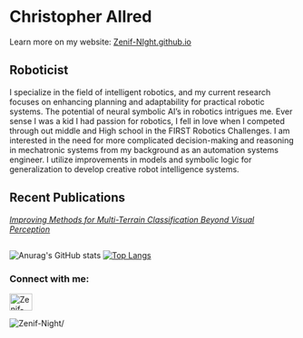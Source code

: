 
# Christopher Allred
Learn more on my website: [Zenif-NIght.github.io](http://Zenif-NIght.github.io)
## Roboticist 
I specialize in the field of intelligent robotics, and my current research focuses on enhancing planning and adaptability for practical robotic systems. The potential of neural symbolic AI’s in robotics intrigues me.  Ever sense I was a kid I had passion for robotics,  I fell in love when I competed through out middle and High school in the FIRST Robotics Challenges. I am interested in the need for more complicated decision-making and reasoning in mechatronic systems from my background as an automation systems engineer. I utilize improvements in models and symbolic logic for generalization to develop creative robot intelligence systems.
 


## Recent Publications
[_Improving Methods for Multi-Terrain Classification Beyond Visual Perception_](https://ieeexplore.ieee.org/abstract/document/9699886)

## 
<!--Credit: https://github.com/anuraghazra/github-readme-stats#github-stats-card -->
![Anurag's GitHub stats](https://github-readme-stats.vercel.app/api?username=Zenif-Night&show_icons=true&theme=merko&count_private=true)
[![Top Langs](https://github-readme-stats.vercel.app/api/top-langs/?username=Zenif-Night&layout=compact&theme=merko)](https://github.com/Zenif-Night/github-readme-stats)

<h3 align="left">Connect with me:</h3>
<p align="left">
<a href="https://www.linkedin.com/in/christopher-allred" target="blank"><img align="center" src="https://raw.githubusercontent.com/rahuldkjain/github-profile-readme-generator/master/src/images/icons/Social/linked-in-alt.svg" alt="Zenif-Night" height="30" width="40" /></a>
</p>
<p align="left"> <img src=https://komarev.com/ghpvc/?username=Zenif-Night alt=Zenif-Night/> </p>

